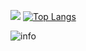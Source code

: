 

![](https://visitor-badge.glitch.me/badge?page_id=GaussYuan191.readme)
[![Top Langs](https://github-readme-stats.vercel.app/api/top-langs/?username=GaussYuan191&layout=compact)](https://github.com/GaussYuan191/github-readme-stats)

![info](https://github-readme-stats.vercel.app/api?username=GaussYuan191&show_icons=true&count_private=true&hide=prs&theme=default_repocard)
<!---
GaussYuan191/GaussYuan191 is a ✨ special ✨ repository because its `README.md` (this file) appears on your GitHub profile.
You can click the Preview link to take a look at your changes.
--->
